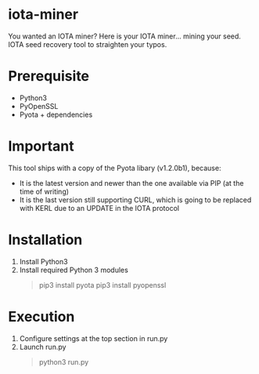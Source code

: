# iota-miner
You wanted an IOTA miner? Here is your IOTA miner... mining your seed. IOTA seed recovery tool to straighten your typos.


# Prerequisite
- Python3
- PyOpenSSL
- Pyota + dependencies

# Important
This tool ships with a copy of the Pyota libary (v1.2.0b1), because:
- It is the latest version and newer than the one available via PIP (at the time of writing)
- It is the last version still supporting CURL, which is going to be replaced with KERL due to an UPDATE in the IOTA protocol

# Installation
1) Install Python3
2) Install required Python 3 modules
    > pip3 install pyota
    > pip3 install pyopenssl

# Execution
1) Configure settings at the top section in run.py
2) Launch run.py
    > python3 run.py